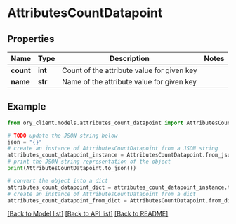 # AttributesCountDatapoint


## Properties

Name | Type | Description | Notes
------------ | ------------- | ------------- | -------------
**count** | **int** | Count of the attribute value for given key | 
**name** | **str** | Name of the attribute value for given key | 

## Example

```python
from ory_client.models.attributes_count_datapoint import AttributesCountDatapoint

# TODO update the JSON string below
json = "{}"
# create an instance of AttributesCountDatapoint from a JSON string
attributes_count_datapoint_instance = AttributesCountDatapoint.from_json(json)
# print the JSON string representation of the object
print(AttributesCountDatapoint.to_json())

# convert the object into a dict
attributes_count_datapoint_dict = attributes_count_datapoint_instance.to_dict()
# create an instance of AttributesCountDatapoint from a dict
attributes_count_datapoint_from_dict = AttributesCountDatapoint.from_dict(attributes_count_datapoint_dict)
```
[[Back to Model list]](../README.md#documentation-for-models) [[Back to API list]](../README.md#documentation-for-api-endpoints) [[Back to README]](../README.md)


